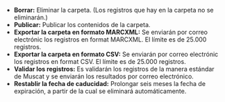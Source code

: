 * **Borrar:** Eliminar la carpeta. (Los registros que hay en la carpeta no se eliminarán.)
* **Publicar:** Publicar los contenidos de la carpeta.
* **Exportar la carpeta en formato MARCXML:** Se enviarán por correo electrónic los registros en format MARCXML. El límite es de 25.000 registros.
* **Exportar la carpeta en formato CSV:** Se enviarán por correo electrónic los registros en format CSV. El límite es de 25.000 registros.
* **Validar los registros:** Es validarán los registros de la manera estándar de Muscat y se enviarán los resultados por correo electrónico.
* **Restablir la fecha de caducidad:**  Prolongar seis meses la fecha de expiración, a partir de la cual se eliminará automáticamente.
